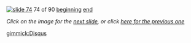 [![slide 74](https://dl.dropboxusercontent.com/u/2977490/presentations/cookbook/img74.jpg)](75.md)
74 of 90
[beginning](01.md)
[end](89.md)

_Click on the image for the [next slide](75.md), or click [here for the previous one](73.md)_

[gimmick:Disqus](theodox-github)